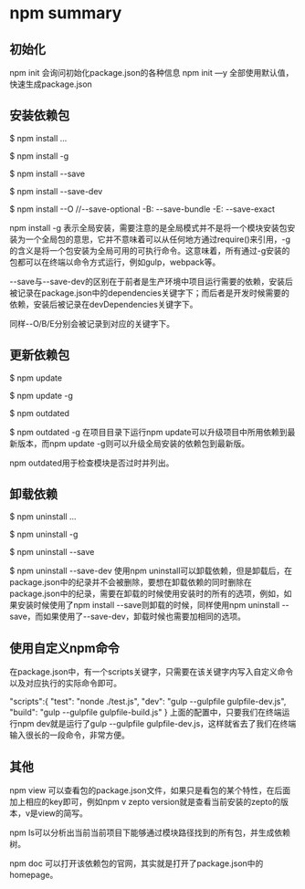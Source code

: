 # npm summary

## 初始化

npm init 会询问初始化package.json的各种信息
npm init —y 全部使用默认值，快速生成package.json

## 安装依赖包

$ npm install <package name> <package name> ...

$ npm install <package name> -g

$ npm install <package name> --save

$ npm install <package name> --save-dev

$ npm install <pacakage name>  --O //--save-optional  -B: --save-bundle  -E: --save-exact

npm install <package name> -g 表示全局安装，需要注意的是全局模式并不是将一个模块安装包安装为一个全局包的意思，它并不意味着可以从任何地方通过require()来引用，-g的含义是将一个包安装为全局可用的可执行命令。这意味着，所有通过-g安装的包都可以在终端以命令方式运行，例如gulp，webpack等。

--save与--save-dev的区别在于前者是生产环境中项目运行需要的依赖，安装后被记录在package.json中的dependencies关键字下；而后者是开发时候需要的依赖，安装后被记录在devDependencies关键字下。

同样--O/B/E分别会被记录到对应的关键字下。

## 更新依赖包
$ npm update

$ npm update  -g

$ npm outdated

$ npm outdated -g
在项目目录下运行npm update可以升级项目中所用依赖到最新版本，而npm update -g则可以升级全局安装的依赖包到最新版。

npm outdated用于检查模块是否过时并列出。

## 卸载依赖
$ npm uninstall <package name> <package name> ...

$ npm uninstall <package name> -g

$ npm uninstall <package name> --save

$ npm uninstall <package name> --save-dev
使用npm uninstall可以卸载依赖，但是卸载后，在package.json中的纪录并不会被删除，要想在卸载依赖的同时删除在package.json中的纪录，需要在卸载的时候使用安装时的所有的选项，例如，如果安装时候使用了npm install <package name> --save则卸载的时候，同样使用npm uninstall <pacakage name> --save，而如果使用了--save-dev，卸载时候也需要加相同的选项。

## 使用自定义npm命令
在package.json中，有一个scripts关键字，只需要在该关键字内写入自定义命令以及对应执行的实际命令即可。

"scripts":{
    "test": "nonde ./test.js",
    "dev": "gulp --gulpfile gulpfile-dev.js",
    "build": "gulp --gulpfile gulpfile-build.js"
}
上面的配置中，只要我们在终端运行npm dev就是运行了gulp --gulpfile gulpfile-dev.js，这样就省去了我们在终端输入很长的一段命令，非常方便。

## 其他
npm view <pacakage name>可以查看包的package.json文件，如果只是看包的某个特性，在后面加上相应的key即可，例如npm v zepto version就是查看当前安装的zepto的版本，v是view的简写。

npm ls可以分析出当前当前项目下能够通过模块路径找到的所有包，并生成依赖树。

npm doc <package name>可以打开该依赖包的官网，其实就是打开了package.json中的homepage。